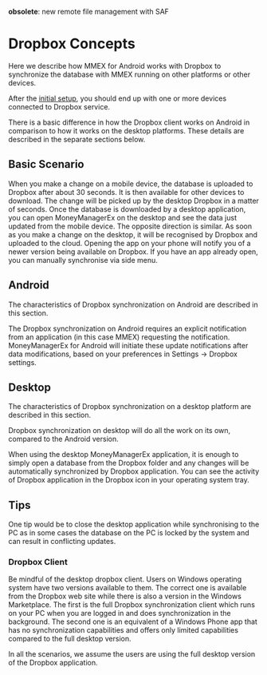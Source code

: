 **obsolete**: new remote file management with SAF

# Dropbox Concepts

Here we describe how MMEX for Android works with Dropbox to synchronize the database with MMEX running on other platforms or other devices.

After the [initial setup](Dropbox-synchronization), you should end up with one or more devices connected to Dropbox service.

There is a basic difference in how the Dropbox client works on Android in comparison to how it works on the desktop platforms. These details are described in the separate sections
below.

## Basic Scenario

When you make a change on a mobile device, the database is uploaded to Dropbox after about 30 seconds. It is then available for other devices to download. The change will be picked
up by the desktop Dropbox in a matter of seconds. Once the database is downloaded by a desktop application, you can open MoneyManagerEx on the desktop and see the data just updated
from the mobile device.
The opposite direction is similar. As soon as you make a change on the desktop, it will be recognised by Dropbox and uploaded to the cloud. Opening the app on your phone will
notify you of a newer version being available on Dropbox. If you have an app already open, you can manually synchronise via side menu.

## Android

The characteristics of Dropbox synchronization on Android are described in this section.

The Dropbox synchronization on Android requires an explicit notification from an application (in this case MMEX) requesting the notification. MoneyManagerEx for Android will
initiate these update notifications after data modifications, based on your preferences in Settings -> Dropbox settings.

## Desktop

The characteristics of Dropbox synchronization on a desktop platform are described in this section.

Dropbox synchronization on desktop will do all the work on its own, compared to the Android version.

When using the desktop MoneyManagerEx application, it is enough to simply open a database from the Dropbox folder and any changes will be automatically synchronized by Dropbox
application.
You can see the activity of Dropbox application in the Dropbox icon in your operating system tray.

## Tips

One tip would be to close the desktop application while synchronising to the PC as in some cases the database on the PC is locked by the system and can result in conflicting
updates.

### Dropbox Client

Be mindful of the desktop dropbox client. Users on Windows operating system have two versions available to them. The correct one is available from the Dropbox web site while there
is also a version in the Windows Marketplace.
The first is the full Dropbox synchronization client which runs on your PC when you are logged in and does synchronization in the background.
The second one is an equivalent of a Windows Phone app that has no synchronization capabilities and offers only limited capabilities compared to the full desktop version.

In all the scenarios, we assume the users are using the full desktop version of the Dropbox application.
